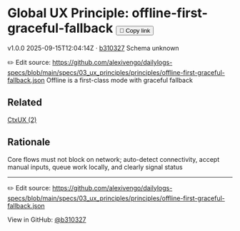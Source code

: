 # Global UX Principle: offline-first-graceful-fallback <button class="copy-link" aria-label="Copy page link" onclick="window.spechubCopyLink && window.spechubCopyLink()">🔗 Copy link</button>

<p class="badges">
  <span class="badge version">v1.0.0</span>
  <span class="badge build">2025-09-15T12:04:14Z · <a href="https://github.com/alexivengo/dailylogs-specs/commit/b310327" target="_blank" rel="noopener" class="sha">b310327</a></span>
  <span class="badge schema unknown">Schema unknown</span>
</p>

✏️ Edit source: https://github.com/alexivengo/dailylogs-specs/blob/main/specs/03_ux_principles/principles/offline-first-graceful-fallback.json
Offline is a first-class mode with graceful fallback

## Related
<p>
  <span class="chip"><a href="../ctxux/index.md#?principles=offline-first-graceful-fallback">CtxUX (2)</a></span>
</p>

## Rationale
Core flows must not block on network; auto-detect connectivity, accept manual inputs, queue work locally, and clearly signal status



---
✏️ Edit source: https://github.com/alexivengo/dailylogs-specs/blob/main/specs/03_ux_principles/principles/offline-first-graceful-fallback.json

<p class="page-meta">
  View in GitHub: <a href="https://github.com/alexivengo/dailylogs-specs/commit/b310327" target="_blank" rel="noopener">@b310327</a></p>